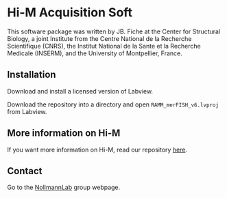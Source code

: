 # Hi-M Acquisition Soft



This software package was written by JB. Fiche at the Center for Structural Biology, a joint Institute from the Centre National de la Recherche Scientifique (CNRS), the Institut National de la Sante et la Recherche Medicale (INSERM), and the University of Montpellier, France.

## Installation

Download and install a licensed version of Labview.

Download the repository into a directory and open ```RAMM_merFISH_v6.lvproj``` from Labview.



## More information on Hi-M

If you want more information on Hi-M, read our repository [here](https://github.com/marcnol/HiM_protocol).

## Contact

Go to the [NollmannLab](https://www.nollmannlab.org/contact.html) group webpage.